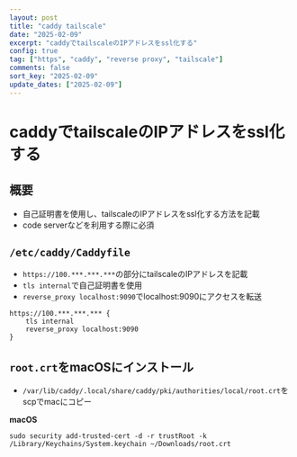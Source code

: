 ```yaml
---
layout: post
title: "caddy tailscale"
date: "2025-02-09"
excerpt: "caddyでtailscaleのIPアドレスをssl化する"
config: true
tag: ["https", "caddy", "reverse proxy", "tailscale"]
comments: false
sort_key: "2025-02-09"
update_dates: ["2025-02-09"]
---
```


# caddyでtailscaleのIPアドレスをssl化する

## 概要
 - 自己証明書を使用し、tailscaleのIPアドレスをssl化する方法を記載
 - code serverなどを利用する際に必須


## `/etc/caddy/Caddyfile`
 - `https://100.***.***.***`の部分にtailscaleのIPアドレスを記載
 - `tls internal`で自己証明書を使用
 - `reverse_proxy localhost:9090`でlocalhost:9090にアクセスを転送

```caddy
https://100.***.***.*** {
    tls internal
    reverse_proxy localhost:9090
}
```

## `root.crt`をmacOSにインストール
 - `/var/lib/caddy/.local/share/caddy/pki/authorities/local/root.crt`をscpでmacにコピー

**macOS**
```console
sudo security add-trusted-cert -d -r trustRoot -k /Library/Keychains/System.keychain ~/Downloads/root.crt
```
